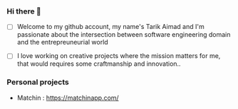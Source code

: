 ### Hi there 👋

- [ ] Welcome to my github account, my name's Tarik Aimad and I'm passionate about the intersection between software engineering domain and the entrepreuneurial world
- [ ] I love working on creative projects where the mission matters for me, that would requires some craftmanship and innovation..


### Personal projects
- Matchin : https://matchinapp.com/

<!--
**tari93/tari93** is a ✨ _special_ ✨ repository because its `README.md` (this file) appears on your GitHub profile.

Here are some ideas to get you started:

- 🔭 I’m currently working on ...
- 🌱 I’m currently learning ...
- 👯 I’m looking to collaborate on ...
- 🤔 I’m looking for help with ...
- 💬 Ask me about ...
- 📫 How to reach me: ...
- 😄 Pronouns: ...
- ⚡ Fun fact: ...
-->
